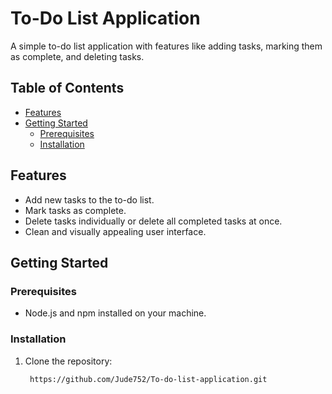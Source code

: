 # To-Do List Application

A simple to-do list application with features like adding tasks, marking them as complete, and deleting tasks.

## Table of Contents

- [Features](#features)
- [Getting Started](#getting-started)
  - [Prerequisites](#prerequisites)
  - [Installation](#installation)


## Features

- Add new tasks to the to-do list.
- Mark tasks as complete.
- Delete tasks individually or delete all completed tasks at once.
- Clean and visually appealing user interface.

## Getting Started

### Prerequisites

- Node.js and npm installed on your machine.

### Installation

1. Clone the repository:

   ```bash
    https://github.com/Jude752/To-do-list-application.git
